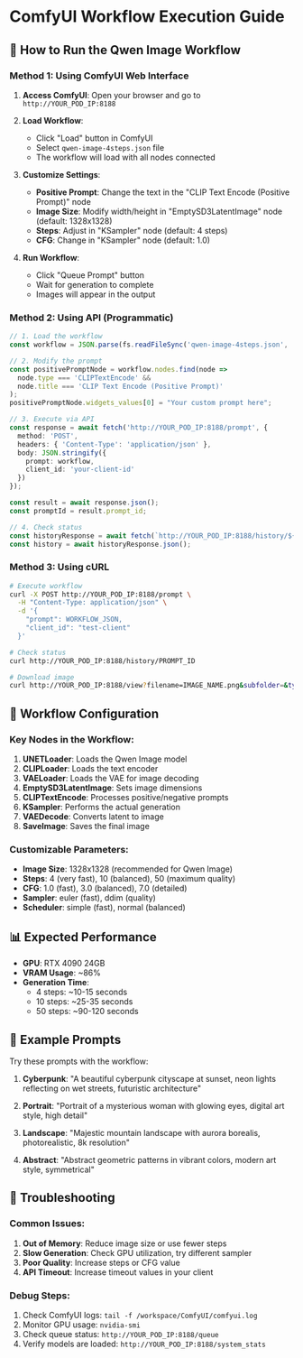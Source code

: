 # ComfyUI Workflow Execution Guide

## 🎨 How to Run the Qwen Image Workflow

### Method 1: Using ComfyUI Web Interface

1. **Access ComfyUI**: Open your browser and go to `http://YOUR_POD_IP:8188`
2. **Load Workflow**: 
   - Click "Load" button in ComfyUI
   - Select `qwen-image-4steps.json` file
   - The workflow will load with all nodes connected

3. **Customize Settings**:
   - **Positive Prompt**: Change the text in the "CLIP Text Encode (Positive Prompt)" node
   - **Image Size**: Modify width/height in "EmptySD3LatentImage" node (default: 1328x1328)
   - **Steps**: Adjust in "KSampler" node (default: 4 steps)
   - **CFG**: Change in "KSampler" node (default: 1.0)

4. **Run Workflow**:
   - Click "Queue Prompt" button
   - Wait for generation to complete
   - Images will appear in the output

### Method 2: Using API (Programmatic)

```typescript
// 1. Load the workflow
const workflow = JSON.parse(fs.readFileSync('qwen-image-4steps.json', 'utf8'));

// 2. Modify the prompt
const positivePromptNode = workflow.nodes.find(node => 
  node.type === 'CLIPTextEncode' && 
  node.title === 'CLIP Text Encode (Positive Prompt)'
);
positivePromptNode.widgets_values[0] = "Your custom prompt here";

// 3. Execute via API
const response = await fetch('http://YOUR_POD_IP:8188/prompt', {
  method: 'POST',
  headers: { 'Content-Type': 'application/json' },
  body: JSON.stringify({
    prompt: workflow,
    client_id: 'your-client-id'
  })
});

const result = await response.json();
const promptId = result.prompt_id;

// 4. Check status
const historyResponse = await fetch(`http://YOUR_POD_IP:8188/history/${promptId}`);
const history = await historyResponse.json();
```

### Method 3: Using cURL

```bash
# Execute workflow
curl -X POST http://YOUR_POD_IP:8188/prompt \
  -H "Content-Type: application/json" \
  -d '{
    "prompt": WORKFLOW_JSON,
    "client_id": "test-client"
  }'

# Check status
curl http://YOUR_POD_IP:8188/history/PROMPT_ID

# Download image
curl http://YOUR_POD_IP:8188/view?filename=IMAGE_NAME.png&subfolder=&type=output
```

## 🔧 Workflow Configuration

### Key Nodes in the Workflow:

1. **UNETLoader**: Loads the Qwen Image model
2. **CLIPLoader**: Loads the text encoder
3. **VAELoader**: Loads the VAE for image decoding
4. **EmptySD3LatentImage**: Sets image dimensions
5. **CLIPTextEncode**: Processes positive/negative prompts
6. **KSampler**: Performs the actual generation
7. **VAEDecode**: Converts latent to image
8. **SaveImage**: Saves the final image

### Customizable Parameters:

- **Image Size**: 1328x1328 (recommended for Qwen Image)
- **Steps**: 4 (very fast), 10 (balanced), 50 (maximum quality)
- **CFG**: 1.0 (fast), 3.0 (balanced), 7.0 (detailed)
- **Sampler**: euler (fast), ddim (quality)
- **Scheduler**: simple (fast), normal (balanced)

## 📊 Expected Performance

- **GPU**: RTX 4090 24GB
- **VRAM Usage**: ~86%
- **Generation Time**: 
  - 4 steps: ~10-15 seconds
  - 10 steps: ~25-35 seconds
  - 50 steps: ~90-120 seconds

## 🎯 Example Prompts

Try these prompts with the workflow:

1. **Cyberpunk**: "A beautiful cyberpunk cityscape at sunset, neon lights reflecting on wet streets, futuristic architecture"

2. **Portrait**: "Portrait of a mysterious woman with glowing eyes, digital art style, high detail"

3. **Landscape**: "Majestic mountain landscape with aurora borealis, photorealistic, 8k resolution"

4. **Abstract**: "Abstract geometric patterns in vibrant colors, modern art style, symmetrical"

## 🚨 Troubleshooting

### Common Issues:

1. **Out of Memory**: Reduce image size or use fewer steps
2. **Slow Generation**: Check GPU utilization, try different sampler
3. **Poor Quality**: Increase steps or CFG value
4. **API Timeout**: Increase timeout values in your client

### Debug Steps:

1. Check ComfyUI logs: `tail -f /workspace/ComfyUI/comfyui.log`
2. Monitor GPU usage: `nvidia-smi`
3. Check queue status: `http://YOUR_POD_IP:8188/queue`
4. Verify models are loaded: `http://YOUR_POD_IP:8188/system_stats`
